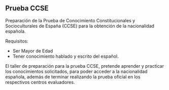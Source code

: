 ## Prueba CCSE

Preparación de la Prueba de Conocimiento Constitucionales y Socioculturales de España (CCSE) para la obtención de la nacionalidad española. 

Requisitos: 
- Ser Mayor de Edad 
- Tener conocimiento hablado y escrito del español. 

El taller de preparación para la prueba CCSE, pretende aprender y practicar los conocimientos solicitados, para poder acceder a la nacionalidad española, además de terminar realizando la prueba oficial en los respectivos centros evaluadores.